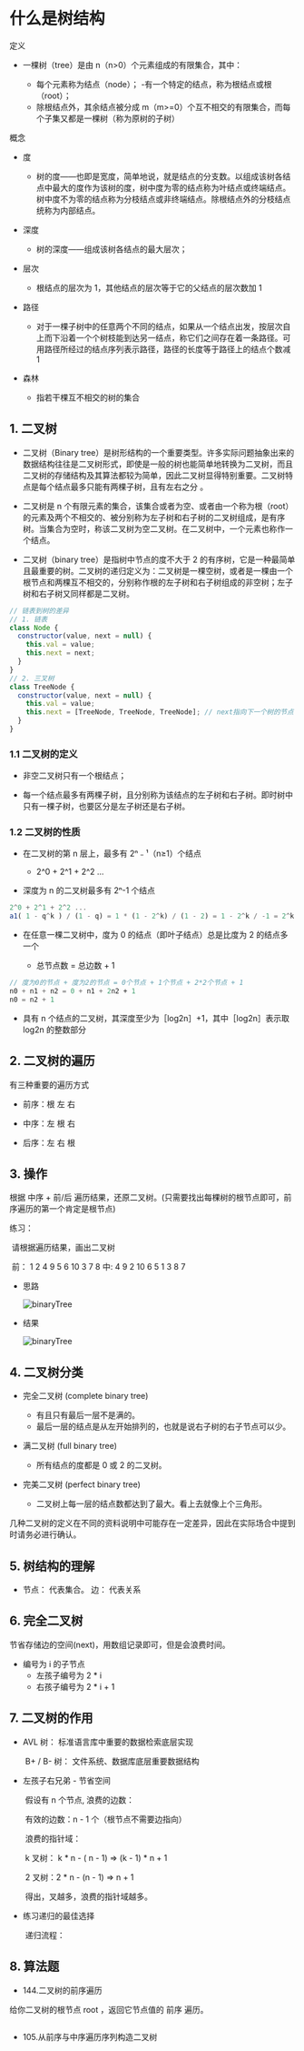 # 什么是树结构

定义

- 一棵树（tree）是由 n（n>0）个元素组成的有限集合，其中：

  - 每个元素称为结点（node）； -有一个特定的结点，称为根结点或根（root）；
  - 除根结点外，其余结点被分成 m（m>=0）个互不相交的有限集合，而每个子集又都是一棵树（称为原树的子树）

概念

- 度

  - 树的度——也即是宽度，简单地说，就是结点的分支数。以组成该树各结点中最大的度作为该树的度，树中度为零的结点称为叶结点或终端结点。树中度不为零的结点称为分枝结点或非终端结点。除根结点外的分枝结点统称为内部结点。

- 深度

  - 树的深度——组成该树各结点的最大层次；

- 层次

  - 根结点的层次为 1，其他结点的层次等于它的父结点的层次数加 1

- 路径

  - 对于一棵子树中的任意两个不同的结点，如果从一个结点出发，按层次自上而下沿着一个个树枝能到达另一结点，称它们之间存在着一条路径。可用路径所经过的结点序列表示路径，路径的长度等于路径上的结点个数减 1

- 森林
  - 指若干棵互不相交的树的集合

## 1. 二叉树

- 二叉树（Binary tree）是树形结构的一个重要类型。许多实际问题抽象出来的数据结构往往是二叉树形式，即使是一般的树也能简单地转换为二叉树，而且二叉树的存储结构及其算法都较为简单，因此二叉树显得特别重要。二叉树特点是每个结点最多只能有两棵子树，且有左右之分 。

- 二叉树是 n 个有限元素的集合，该集合或者为空、或者由一个称为根（root）的元素及两个不相交的、被分别称为左子树和右子树的二叉树组成，是有序树。当集合为空时，称该二叉树为空二叉树。在二叉树中，一个元素也称作一个结点。

- 二叉树（binary tree）是指树中节点的度不大于 2 的有序树，它是一种最简单且最重要的树。二叉树的递归定义为：二叉树是一棵空树，或者是一棵由一个根节点和两棵互不相交的，分别称作根的左子树和右子树组成的非空树；左子树和右子树又同样都是二叉树。

```javascript
// 链表到树的差异
// 1. 链表
class Node {
  constructor(value, next = null) {
    this.val = value;
    this.next = next;
  }
}
// 2. 三叉树
class TreeNode {
  constructor(value, next = null) {
    this.val = value;
    this.next = [TreeNode, TreeNode, TreeNode]; // next指向下一个树的节点
  }
}
```

### 1.1 二叉树的定义

- 非空二叉树只有一个根结点；

- 每一个结点最多有两棵子树，且分别称为该结点的左子树和右子树。即时树中只有一棵子树，也要区分是左子树还是右子树。

### 1.2 二叉树的性质

- 在二叉树的第 n 层上，最多有 2ⁿ﹣¹（n≥1）个结点

  - 2^0 + 2^1 + 2^2 ...

- 深度为 n 的二叉树最多有 2ⁿ-1 个结点

```javascript
2^0 + 2^1 + 2^2 ...
a1( 1 - q^k ) / (1 - q) = 1 * (1 - 2^k) / (1 - 2) = 1 - 2^k / -1 = 2^k - 1
```

- 在任意一棵二叉树中，度为 0 的结点（即叶子结点）总是比度为 2 的结点多一个

  - 总节点数 = 总边数 + 1

```javascript
// 度为0的节点 + 度为2的节点 = 0个节点 + 1个节点 + 2*2个节点 + 1
n0 + n1 + n2 = 0 + n1 + 2n2 + 1
n0 = n2 + 1
```

- 具有 n 个结点的二叉树，其深度至少为［log2n］+1，其中［log2n］表示取 log2n 的整数部分

## 2. 二叉树的遍历

有三种重要的遍历方式

- 前序：根 左 右

- 中序：左 根 右

- 后序：左 右 根

## 3. 操作

根据 中序 + 前/后 遍历结果，还原二叉树。(只需要找出每棵树的根节点即可，前序遍历的第一个肯定是根节点)

练习：

​ 请根据遍历结果，画出二叉树

​ 前： 1 2 4 9 5 6 10 3 7 8​ 中: 4 9 2 10 6 5 1 3 8 7

- 思路

  ![binaryTree](../assets/images/binaryTreeUntitled.png)

- 结果

  ![binaryTree](../assets/images/BinaryTree.png)

## 4. 二叉树分类

- 完全二叉树 (complete binary tree)

  - 有且只有最后一层不是满的。
  - 最后一层的结点是从左开始排列的，也就是说右子树的右子节点可以少。

- 满二叉树 (full binary tree)

  - 所有结点的度都是 0 或 2 的二叉树。

- 完美二叉树 (perfect binary tree)

  - 二叉树上每一层的结点数都达到了最大。看上去就像上个三角形。

几种二叉树的定义在不同的资料说明中可能存在一定差异，因此在实际场合中提到时请务必进行确认。

## 5. 树结构的理解

- 节点： 代表集合。 边： 代表关系

## 6. 完全二叉树

节省存储边的空间(next)，用数组记录即可，但是会浪费时间。

- 编号为 i 的子节点
  - 左孩子编号为 2 \* i
  - 右孩子编号为 2 \* i + 1

## 7. 二叉树的作用

- AVL 树： 标准语言库中重要的数据检索底层实现

  ​ B+ / B- 树： 文件系统、数据库底层重要数据结构

- 左孩子右兄弟 - 节省空间

  ​ 假设有 n 个节点, 浪费的边数：

  ​ 有效的边数：n - 1 个（根节点不需要边指向）

  ​ 浪费的指针域：

  ​ k 叉树： k \* n - ( n - 1) => (k - 1) \* n + 1

  ​ 2 叉树：2 \* n - (n - 1) => n + 1

  ​ 得出，叉越多，浪费的指针域越多。

- 练习递归的最佳选择

  ​ 递归流程：

## 8. 算法题

- 144.二叉树的前序遍历

给你二叉树的根节点 root ，返回它节点值的 前序 遍历。

```javascript

```

- 105.从前序与中序遍历序列构造⼆叉树

```javascript

```
